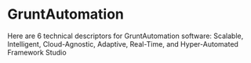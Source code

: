 # GruntAutomation
Here are 6 technical descriptors for GruntAutomation software: Scalable, Intelligent, Cloud-Agnostic, Adaptive, Real-Time, and Hyper-Automated Framework Studio
